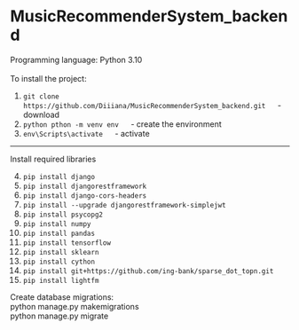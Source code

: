 # MusicRecommenderSystem_backend


Programming language: Python 3.10 <br />
<br />
To install the project:

1. ```git clone https://github.com/Diiiana/MusicRecommenderSystem_backend.git```      &emsp; - download
2. ```python pthon -m venv env```                                                     &emsp; - create the environment
3. ```env\Scripts\activate```                                                         &emsp; - activate
<hr />
Install required libraries<br />

4. ```pip install django``` <br />
5. ```pip install djangorestframework``` <br />
6. ```pip install django-cors-headers``` <br />
7. ```pip install --upgrade djangorestframework-simplejwt``` <br />
8. ```pip install psycopg2``` <br />
9. ```pip install numpy``` <br />
10. ```pip install pandas``` <br />
11. ```pip install tensorflow``` <br />
12. ```pip install sklearn``` <br />
13. ```pip install cython``` <br />
14. ```pip install git+https://github.com/ing-bank/sparse_dot_topn.git``` <br />
15. ```pip install lightfm``` <br />

Create database migrations: <br />
python manage.py makemigrations <br />
python manage.py migrate <br />
